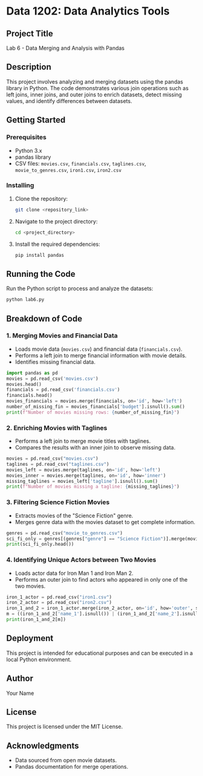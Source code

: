 # Data 1202: Data Analytics Tools

## Project Title
Lab 6 - Data Merging and Analysis with Pandas

## Description
This project involves analyzing and merging datasets using the pandas library in Python. The code demonstrates various join operations such as left joins, inner joins, and outer joins to enrich datasets, detect missing values, and identify differences between datasets.

## Getting Started

### Prerequisites
- Python 3.x
- pandas library
- CSV files: `movies.csv`, `financials.csv`, `taglines.csv`, `movie_to_genres.csv`, `iron1.csv`, `iron2.csv`

### Installing
1. Clone the repository:
   ```sh
   git clone <repository_link>
   ```
2. Navigate to the project directory:
   ```sh
   cd <project_directory>
   ```
3. Install the required dependencies:
   ```sh
   pip install pandas
   ```

## Running the Code
Run the Python script to process and analyze the datasets:
```sh
python lab6.py
```

## Breakdown of Code

### 1. Merging Movies and Financial Data
- Loads movie data (`movies.csv`) and financial data (`financials.csv`).
- Performs a left join to merge financial information with movie details.
- Identifies missing financial data.

```python
import pandas as pd
movies = pd.read_csv('movies.csv')
movies.head()
financials = pd.read_csv('financials.csv')
financials.head()
movies_financials = movies.merge(financials, on='id', how='left')
number_of_missing_fin = movies_financials['budget'].isnull().sum()
print(f"Number of movies missing rows: {number_of_missing_fin}")
```

### 2. Enriching Movies with Taglines
- Performs a left join to merge movie titles with taglines.
- Compares the results with an inner join to observe missing data.

```python
movies = pd.read_csv("movies.csv")
taglines = pd.read_csv("taglines.csv")
movies_left = movies.merge(taglines, on='id', how='left')
movies_inner = movies.merge(taglines, on='id', how='inner')
missing_taglines = movies_left['tagline'].isnull().sum()
print(f"Number of movies missing a tagline: {missing_taglines}")
```

### 3. Filtering Science Fiction Movies
- Extracts movies of the "Science Fiction" genre.
- Merges genre data with the movies dataset to get complete information.

```python
genres = pd.read_csv("movie_to_genres.csv")
sci_fi_only = genres[(genres["genre"] == "Science Fiction")].merge(movies, left_on="movie_id", right_on="id", how="left")
print(sci_fi_only.head())
```

### 4. Identifying Unique Actors between Two Movies
- Loads actor data for Iron Man 1 and Iron Man 2.
- Performs an outer join to find actors who appeared in only one of the two movies.

```python
iron_1_actor = pd.read_csv("iron1.csv")
iron_2_actor = pd.read_csv("iron2.csv")
iron_1_and_2 = iron_1_actor.merge(iron_2_actor, on='id', how='outer', suffixes=('_1','_2'))
m = ((iron_1_and_2['name_1'].isnull()) | (iron_1_and_2['name_2'].isnull()))      
print(iron_1_and_2[m])
```

## Deployment
This project is intended for educational purposes and can be executed in a local Python environment.

## Author
Your Name

## License
This project is licensed under the MIT License.

## Acknowledgments
- Data sourced from open movie datasets.
- Pandas documentation for merge operations.

